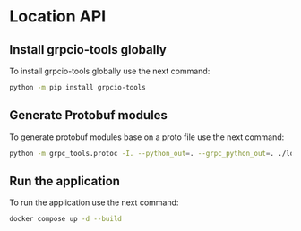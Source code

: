 # Location API

## Install grpcio-tools globally

To install grpcio-tools globally use the next command:

```sh
python -m pip install grpcio-tools
```

## Generate Protobuf modules

To generate protobuf modules base on a proto file use the next command:

```sh
python -m grpc_tools.protoc -I. --python_out=. --grpc_python_out=. ./location.proto
```

## Run the application

To run the application use the next command:

```sh
docker compose up -d --build
```

